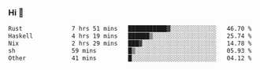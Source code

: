 ### Hi 👋

<!--START_SECTION:waka-->

```txt
Rust              7 hrs 51 mins   ███████████▓░░░░░░░░░░░░░   46.70 %
Haskell           4 hrs 19 mins   ██████▒░░░░░░░░░░░░░░░░░░   25.74 %
Nix               2 hrs 29 mins   ███▓░░░░░░░░░░░░░░░░░░░░░   14.78 %
sh                59 mins         █▒░░░░░░░░░░░░░░░░░░░░░░░   05.93 %
Other             41 mins         █░░░░░░░░░░░░░░░░░░░░░░░░   04.12 %
```

<!--END_SECTION:waka-->
